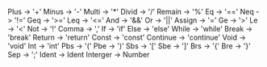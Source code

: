 Plus -> '+'
Minus -> '-'
Multi -> '*'
Divid -> '/'
Remain -> '%'
Eq -> '=='
Neq -> '!='
Geq -> '>='
Leq -> '<='
And -> '&&'
Or -> '||'
Assign -> '='
Ge -> '>'
Le -> '<'
Not -> '!'
Comma -> ','
If -> 'if'
Else -> 'else'
While -> 'while'
Break -> 'break'
Return -> 'return'
Const -> 'const'
Continue -> 'continue'
Void -> 'void'
Int -> 'int'
Pbs -> '('
Pbe -> ')'
Sbs -> '['
Sbe -> ']'
Brs -> '{'
Bre -> '}'
Sep -> ';'
Ident -> Ident
Interger -> Number